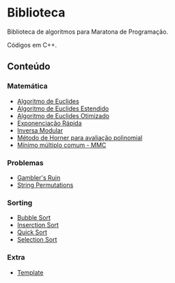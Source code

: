 # Biblioteca

Biblioteca de algoritmos para Maratona de Programação.

Códigos em C++.

## Conteúdo

### Matemática

- [Algoritmo de Euclides](https://github.com/GabrielCFormiga/Biblioteca/blob/main/Codigo/Matematica/gcd.cpp)
- [Algoritmo de Euclides Estendido](https://github.com/GabrielCFormiga/Biblioteca/blob/main/Codigo/Matematica/gcdExtended.cpp)
- [Algoritmo de Euclides Otimizado](https://github.com/GabrielCFormiga/Biblioteca/blob/main/Codigo/Matematica/gcdBinary.cpp)
- [Exponenciação Rápida](https://github.com/GabrielCFormiga/Biblioteca/blob/main/Codigo/Matematica/binPow.cpp)
- [Inversa Modular](https://github.com/GabrielCFormiga/Biblioteca/blob/main/Codigo/Matematica/modularInverse.cpp)
- [Método de Horner para avaliação polinomial](https://github.com/GabrielCFormiga/Biblioteca/blob/main/Codigo/Matematica/Horner.cpp)
- [Mínimo múltiplo comum - MMC](https://github.com/GabrielCFormiga/Biblioteca/blob/main/Codigo/Matematica/lcm.cpp)

### Problemas

- [Gambler's Ruin](https://github.com/GabrielCFormiga/Biblioteca/blob/main/Codigo/Problemas/Gambler'sRuin.cpp)
- [String Permutations](https://github.com/GabrielCFormiga/Biblioteca/blob/main/Codigo/Problemas/stringPermutation.cpp)

### Sorting

- [Bubble Sort](https://github.com/GabrielCFormiga/Biblioteca/blob/main/Codigo/Sorting/BubbleSort.cpp)
- [Inserction Sort](https://github.com/GabrielCFormiga/Biblioteca/blob/main/Codigo/Sorting/InserctionSort.cpp)
- [Quick Sort](https://github.com/GabrielCFormiga/Biblioteca/blob/main/Codigo/Sorting/QuickSort.cpp)
- [Selection Sort](https://github.com/GabrielCFormiga/Biblioteca/blob/main/Codigo/Sorting/SelectionSort.cpp)

### Extra

- [Template](https://github.com/GabrielCFormiga/Biblioteca/blob/main/Codigo/Extra/template.cpp)
